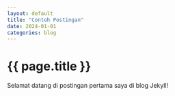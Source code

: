 ```yaml
---
layout: default
title: "Contoh Postingan"
date: 2024-01-01
categories: blog
---
```


<h1>{{ page.title }}</h1>
<p>Selamat datang di postingan pertama saya di blog Jekyll!</p>
